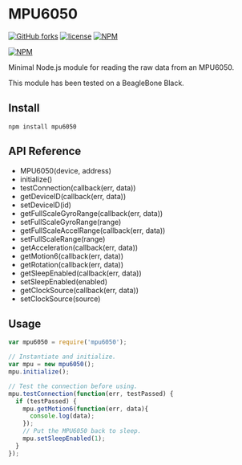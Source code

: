 # MPU6050

[![GitHub forks](
https://img.shields.io/github/forks/jstapels/mpu6050.svg?style=social&label=Fork&maxAge=2592000
)](
https://GitHub.com/jstapels/mpu6050/network/
)
[![license](
https://img.shields.io/badge/license-MIT-0.svg
)](LICENSE)
[![NPM](
https://img.shields.io/npm/v/mpu6050.svg
)](
https://www.npmjs.com/package/mpu6050
)

[![NPM](
https://nodei.co/npm/mpu6050.png
)](
https://npmjs.org/package/mpu6050
)

Minimal Node.js module for reading the raw data from an MPU6050.

This module has been tested on a BeagleBone Black.

## Install

```
npm install mpu6050
```

## API Reference

* MPU6050(device, address)
* initialize()
* testConnection(callback(err, data))
* getDeviceID(callback(err, data))
* setDeviceID(id)
* getFullScaleGyroRange(callback(err, data))
* setFullScaleGyroRange(range)
* getFullScaleAccelRange(callback(err, data))
* setFullScaleRange(range)
* getAcceleration(callback(err, data))
* getMotion6(callback(err, data))
* getRotation(callback(err, data))
* getSleepEnabled(callback(err, data))
* setSleepEnabled(enabled)
* getClockSource(callback(err, data))
* setClockSource(source)


## Usage

```javascript
var mpu6050 = require('mpu6050');

// Instantiate and initialize.
var mpu = new mpu6050();
mpu.initialize();

// Test the connection before using.
mpu.testConnection(function(err, testPassed) {
  if (testPassed) {
    mpu.getMotion6(function(err, data){
      console.log(data);
    });
    // Put the MPU6050 back to sleep.
    mpu.setSleepEnabled(1);
  }
});

```

